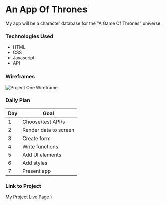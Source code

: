 # An App Of Thrones

My app will be a character database for the "A Game Of Thrones" universe. 

### Technologies Used

- HTML
- CSS
- Javascript
- API

### Wireframes

![Project One Wireframe](https://i.imgur.com/dodo3Kw.jpeg)

### Daily Plan

| Day | Goal |
|-----|------|
| 1 | Choose/test API/s |
| 2 | Render data to screen |
| 3 | Create form |
| 4 | Write functions|
| 5| Add UI elements|
|6| Add styles|
|7| Present app|
### Link to Project
[My Project Live Page](https://calebhart11.github.io/unit-1-project/)
)